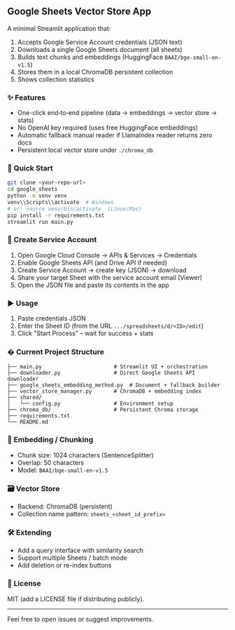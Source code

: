 ## Google Sheets Vector Store App

A minimal Streamlit application that:
1. Accepts Google Service Account credentials (JSON text)
2. Downloads a single Google Sheets document (all sheets)
3. Builds text chunks and embeddings (HuggingFace `BAAI/bge-small-en-v1.5`)
4. Stores them in a local ChromaDB persistent collection
5. Shows collection statistics

### ✨ Features
- One-click end‑to‑end pipeline (data -> embeddings -> vector store -> stats)
- No OpenAI key required (uses free HuggingFace embeddings)
- Automatic fallback manual reader if LlamaIndex reader returns zero docs
- Persistent local vector store under `./chroma_db`

### 🚀 Quick Start
```bash
git clone <your-repo-url>
cd google_sheets
python -m venv venv
venv\\Scripts\\activate  # Windows
# or: source venv/bin/activate  (Linux/Mac)
pip install -r requirements.txt
streamlit run main.py
```

### 🔐 Create Service Account
1. Open Google Cloud Console → APIs & Services → Credentials
2. Enable Google Sheets API (and Drive API if needed)
3. Create Service Account → create key (JSON) → download
4. Share your target Sheet with the service account email (Viewer)
5. Open the JSON file and paste its contents in the app

### ▶️ Usage
1. Paste credentials JSON
2. Enter the Sheet ID (from the URL `.../spreadsheets/d/<ID>/edit`)
3. Click "Start Process" – wait for success + stats

### � Current Project Structure
```
├── main.py                       # Streamlit UI + orchestration
├── downloader.py                 # Direct Google Sheets API downloader
├── google_sheets_embedding_method.py  # Document + fallback builder
├── vector_store_manager.py       # ChromaDB + embedding index
├── shared/
│   └── config.py                 # Environment setup
├── chroma_db/                    # Persistent Chroma storage
├── requirements.txt
└── README.md
```

### 🧠 Embedding / Chunking
- Chunk size: 1024 characters (SentenceSplitter)
- Overlap: 50 characters
- Model: `BAAI/bge-small-en-v1.5`

### 🗃️ Vector Store
- Backend: ChromaDB (persistent)
- Collection name pattern: `sheets_<sheet_id_prefix>`

### 🛠 Extending
- Add a query interface with similarity search
- Support multiple Sheets / batch mode
- Add deletion or re-index buttons

### 📄 License
MIT (add a LICENSE file if distributing publicly).

---
Feel free to open issues or suggest improvements.